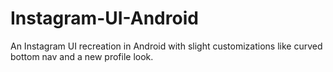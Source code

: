 # Instagram-UI-Android
An Instagram UI recreation in Android with slight customizations like curved bottom nav and a new profile look.
